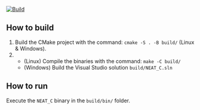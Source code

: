 [![Build](https://github.com/subski/neat_c/workflows/CMake/badge.svg)](https://github.com/subski/neat_c/actions)
## How to build

1. Build the CMake project with the command: `cmake -S . -B build/` (Linux & Windows).
2. 
   - (Linux)   Compile the binaries with the command: `make -C build/`
   - (Windows) Build the Visual Studio solution `build/NEAT_C.sln`

## How to run

Execute the `NEAT_C` binary in the `build/bin/` folder.
